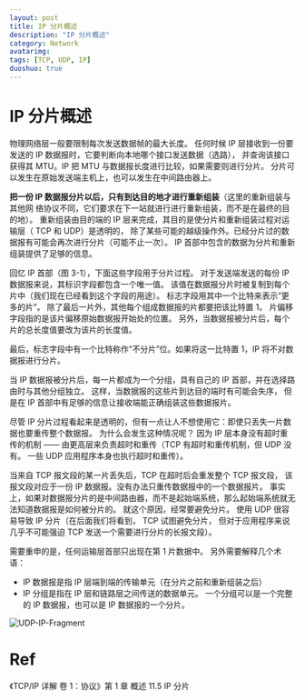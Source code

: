 ```yaml
---
layout: post
title: IP 分片概述
description: "IP 分片概述"
category: Network
avatarimg:
tags: [TCP, UDP, IP]
duoshuo: true
---
```


# IP 分片概述

物理网络层一般要限制每次发送数据帧的最大长度。
任何时候 IP 层接收到一份要发送的 IP 数据报时，它要判断向本地哪个接口发送数据（选路），
并查询该接口获得其 MTU。IP 把 MTU 与数据报长度进行比较，如果需要则进行分片。
分片可以发生在原始发送端主机上，也可以发生在中间路由器上。

**把一份 IP 数据报分片以后，只有到达目的地才进行重新组装**（这里的重新组装与其他网
络协议不同，它们要求在下一站就进行进行重新组装，而不是在最终的目的地）。
重新组装由目的端的 IP 层来完成，其目的是使分片和重新组装过程对运输层（ TCP 和 UDP）是透明的，
除了某些可能的越级操作外。已经分片过的数据报有可能会再次进行分片（可能不止一次）。
IP 首部中包含的数据为分片和重新组装提供了足够的信息。  

回忆 IP 首部（图 3-1），下面这些字段用于分片过程。
对于发送端发送的每份 IP 数据报来说，其标识字段都包含一个唯一值。
该值在数据报分片时被复制到每个片中（我们现在已经看到这个字段的用途）。
标志字段用其中一个比特来表示“更多的片”。
除了最后一片外，其他每个组成数据报的片都要把该比特置 1。
片偏移字段指的是该片偏移原始数据报开始处的位置。
另外，当数据报被分片后，每个片的总长度值要改为该片的长度值。

最后，标志字段中有一个比特称作“不分片”位。如果将这一比特置 1，IP 将不对数据报进行分片。

当 IP 数据报被分片后，每一片都成为一个分组，具有自己的 IP 首部，并在选择路由时与其他分组独立。
这样，当数据报的这些片到达目的端时有可能会失序，
但是在 IP 首部中有足够的信息让接收端能正确组装这些数据报片。

尽管 IP 分片过程看起来是透明的，但有一点让人不想使用它：即使只丢失一片数据也要重传整个数据报。
为什么会发生这种情况呢？
因为 IP 层本身没有超时重传的机制 —— 由更高层来负责超时和重传（TCP 有超时和重传机制，但 UDP 没有。
一些 UDP 应用程序本身也执行超时和重传）。

当来自 TCP 报文段的某一片丢失后，TCP 在超时后会重发整个 TCP 报文段，
该报文段对应于一份 IP 数据报。没有办法只重传数据报中的一个数据报片。
事实上，如果对数据报分片的是中间路由器，而不是起始端系统，那么起始端系统就无法知道数据报是如何被分片的。
就这个原因，经常要避免分片。
使用 UDP 很容易导致 IP 分片（在后面我们将看到， TCP 试图避免分片，
但对于应用程序来说几乎不可能强迫 TCP 发送一个需要进行分片的长报文段）。

需要重申的是，任何运输层首部只出现在第 1 片数据中。
另外需要解释几个术语： 

* IP 数据报是指 IP 层端到端的传输单元（在分片之前和重新组装之后）
* IP 分组是指在 IP 层和链路层之间传送的数据单元。
一个分组可以是一个完整的 IP 数据报，也可以是 IP 数据报的一个分片。

![UDP-IP-Fragment](http://jaminzhang.github.io/images/TCP-IP/UDP-IP-Fragment.png)  


# Ref
《TCP/IP 详解 卷 1：协议》第 1 章 概述 11.5 IP 分片
